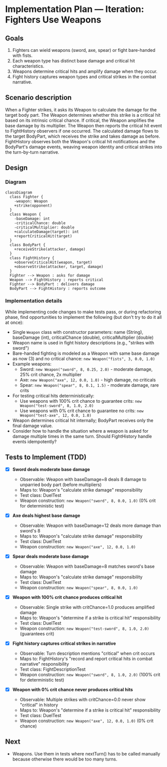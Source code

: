 # Implementation Plan — Iteration: Fighters Use Weapons

## Goals

1. Fighters can wield weapons (sword, axe, spear) or fight bare-handed with fists.
2. Each weapon type has distinct base damage and critical hit characteristics.
3. Weapons determine critical hits and amplify damage when they occur.
4. Fight history captures weapon types and critical strikes in the combat narrative.

## Scenario description

When a Fighter strikes, it asks its Weapon to calculate the damage for the target body part. The Weapon determines whether this strike is a critical hit based on its intrinsic critical chance. If critical, the Weapon amplifies the base damage by its multiplier. The Weapon then reports the critical hit event to FightHistory observers if one occurred. The calculated damage flows to the target BodyPart, which receives the strike and takes damage as before. FightHistory observes both the Weapon's critical hit notifications and the BodyPart's damage events, weaving weapon identity and critical strikes into the turn-by-turn narrative.

## Design

### Diagram

```mermaid
classDiagram
  class Fighter {
    -weapon: Weapon
    +strike(opponent)
  }
  class Weapon {
    -baseDamage: int
    -criticalChance: double
    -criticalMultiplier: double
    +calculateDamage(target): int
    +reportCriticalHit(target)
  }
  class BodyPart {
    +receiveStrike(attacker, damage)
  }
  class FightHistory {
    +observeCriticalHit(weapon, target)
    +observeStrike(attacker, target, damage)
  }
  Fighter --> Weapon : asks for damage
  Weapon --> FightHistory : reports critical
  Fighter --> BodyPart : delivers damage
  BodyPart --> FightHistory : reports outcome
```

### Implementation details

While implementing code changes to make tests pass, or during refactoring phase, find opportunities to implement the following (but don't try to do it all at once):
- Single `Weapon` class with constructor parameters: name (String), baseDamage (int), criticalChance (double), criticalMultiplier (double)
- Weapon name is used in fight history descriptions (e.g., "strikes with sword")
- Bare-handed fighting is modeled as a Weapon with same base damage as now (3) and no critical chance: `new Weapon("fists", 3, 0.0, 1.0)`
- Example weapons:
  - Sword: `new Weapon("sword", 8, 0.25, 2.0)` - moderate damage, 25% crit chance, 2x multiplier
  - Axe: `new Weapon("axe", 12, 0.0, 1.0)` - high damage, no criticals
  - Spear: `new Weapon("spear", 8, 0.1, 1.5)` - moderate damage, rare crits
- For testing critical hits deterministically:
  - Use weapons with 100% crit chance to guarantee crits: `new Weapon("test-sword", 8, 1.0, 2.0)`
  - Use weapons with 0% crit chance to guarantee no crits: `new Weapon("test-axe", 12, 0.0, 1.0)`
- Weapon determines critical hit internally; BodyPart receives only the final damage value.
- Consider how to handle the situation where a weapon is asked for damage multiple times in the same turn. Should FightHistory handle events idempotently?

## Tests to Implement (TDD)

- [x] **Sword deals moderate base damage**
  - Observable: Weapon with baseDamage=8 deals 8 damage to unparried body part (before multipliers)
  - Maps to: Weapon's "calculate strike damage" responsibility
  - Test class: DuelTest
  - Weapon construction: `new Weapon("sword", 8, 0.0, 1.0)` (0% crit for deterministic test)

- [x] **Axe deals highest base damage**
  - Observable: Weapon with baseDamage=12 deals more damage than sword's 8
  - Maps to: Weapon's "calculate strike damage" responsibility
  - Test class: DuelTest
  - Weapon construction: `new Weapon("axe", 12, 0.0, 1.0)`

- [x] **Spear deals moderate base damage**
  - Observable: Weapon with baseDamage=8 matches sword's base damage
  - Maps to: Weapon's "calculate strike damage" responsibility
  - Test class: DuelTest
  - Weapon construction: `new Weapon("spear", 8, 0.0, 1.0)`

- [x] **Weapon with 100% crit chance produces critical hit**
  - Observable: Single strike with critChance=1.0 produces amplified damage
  - Maps to: Weapon's "determine if a strike is critical hit" responsibility
  - Test class: DuelTest
  - Weapon construction: `new Weapon("test-sword", 8, 1.0, 2.0)` (guarantees crit)

- [x] **Fight history captures critical strikes in narrative**
  - Observable: Turn description mentions "critical" when crit occurs
  - Maps to: FightHistory's "record and report critical hits in combat narrative" responsibility
  - Test class: FightDescriptionTest
  - Weapon construction: `new Weapon("sword", 8, 1.0, 2.0)` (100% crit for deterministic test)

- [x] **Weapon with 0% crit chance never produces critical hits**
  - Observable: Multiple strikes with critChance=0.0 never show "critical" in history
  - Maps to: Weapon's "determine if a strike is critical hit" responsibility
  - Test class: DuelTest
  - Weapon construction: `new Weapon("axe", 12, 0.0, 1.0)` (0% crit chance)

## Next
- Weapons. Use them in tests where nextTurn() has to be called manually because otherwise there would be too many turns.